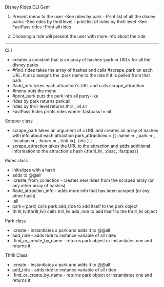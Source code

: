 Disney Rides CLI Gem

1. Present menu to the user
    -See rides by park - Print list of all the disney parks
    -See rides by thrill level - print list of rides by thrill level
    -See FastPass rides
    -Print all rides

2. Choosing a ride will present the user with more info about the ride

--------------------
CLI
  - creates a constant that is an array of hashes :park => URLs for all the disney parks
  - #find_rides takes the array of hashes and calls #scrape_park on each URL. It also assigns the :park name to the ride if it is pulled from that park
  - #add_info takes each attraction's URL and calls scrape_attraction
  - #menu puts the menu
  - #print_park puts the park info all purty-like
  - rides by park returns park.all
  - rides by thrill level returns thrill_lvl.all
  - FastPass Rides prints rides where :fastpass != nil

Scraper class
  - scrape_park takes an argument of a URL and creates an array of hashes with info about each attraction
    park_attractions = [{
      :name => ,:park => , :location => , :hours => , :link =>}, {etc.}  ]
  - scrape_attraction takes the URL to the attraction and adds additional information to the attraction's hash
    {:thrill_lvl, :desc, :fastpass}

Rides class
  - initializes with a hash
  - adds to @@all
  - .create_from_collection - creates new rides from the scraped array (or any other array of hashes)
  - #add_attraction_info - adds more info that has been scraped (or any other hash)
  - .all
  - park=(park) calls park.add_ride to add itself to the park object
  - thrill_lvl(thrill_lvl) calls trill_lvl.add_ride to add itself to the thrill_lvl object

Park class
  - .create - instantiates a park and adds it to @@all
  - add_ride - adds ride to instance variable of all rides
  - .find_or_create_by_name - returns park object or instantiates one and returns it

Thrill Class
  - .create - instantiates a park and adds it to @@all
  - add_ride - adds ride to instance variable of all rides
  - .find_or_create_by_name - returns park object or instantiates one and returns it
